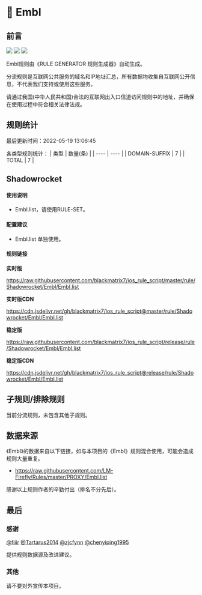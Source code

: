 # 🧸 Embl

## 前言

![](https://shields.io/badge/-移除重复规则-ff69b4) ![](https://shields.io/badge/-DOMAIN与DOMAIN--SUFFIX合并-green) ![](https://shields.io/badge/-IP--CIDR(6)合并-blueviolet) 

Embl规则由《RULE GENERATOR 规则生成器》自动生成。

分流规则是互联网公共服务的域名和IP地址汇总，所有数据均收集自互联网公开信息，不代表我们支持或使用这些服务。

请通过我国(中华人民共和国)合法的互联网出入口信道访问规则中的地址，并确保在使用过程中符合相关法律法规。

## 规则统计

最后更新时间：2022-05-19 13:06:45

各类型规则统计：
| 类型 | 数量(条)  | 
| ---- | ----  |
| DOMAIN-SUFFIX | 7  | 
| TOTAL | 7  | 


## Shadowrocket 

#### 使用说明
- Embl.list，请使用RULE-SET。

#### 配置建议
- Embl.list 单独使用。

#### 规则链接
**实时版**

https://raw.githubusercontent.com/blackmatrix7/ios_rule_script/master/rule/Shadowrocket/Embl/Embl.list

**实时版CDN**

https://cdn.jsdelivr.net/gh/blackmatrix7/ios_rule_script@master/rule/Shadowrocket/Embl/Embl.list

**稳定版**

https://raw.githubusercontent.com/blackmatrix7/ios_rule_script/release/rule/Shadowrocket/Embl/Embl.list

**稳定版CDN**

https://cdn.jsdelivr.net/gh/blackmatrix7/ios_rule_script@release/rule/Shadowrocket/Embl/Embl.list

## 子规则/排除规则


当前分流规则，未包含其他子规则。

## 数据来源

《Embl》的数据来自以下链接，如与本项目的《Embl》规则混合使用，可能会造成规则大量重复。

- https://raw.githubusercontent.com/LM-Firefly/Rules/master/PROXY/Embl.list


感谢以上规则作者的辛勤付出（排名不分先后）。

## 最后

### 感谢

[@fiiir](https://github.com/fiiir) [@Tartarus2014](https://github.com/Tartarus2014) [@zjcfynn](https://github.com/zjcfynn) [@chenyiping1995](https://github.com/chenyiping1995) 

提供规则数据源及改进建议。

### 其他

请不要对外宣传本项目。